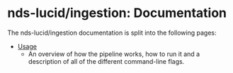 # nds-lucid/ingestion: Documentation

The nds-lucid/ingestion documentation is split into the following pages:

- [Usage](usage.md)
  - An overview of how the pipeline works, how to run it and a description of all of the different command-line flags.
